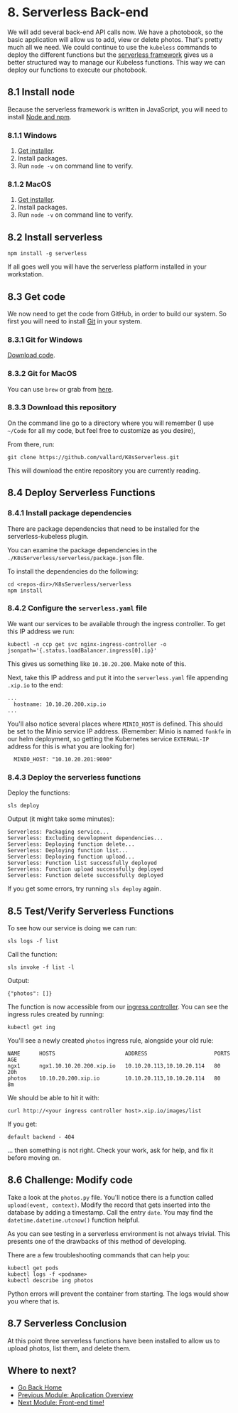 # 8. Serverless Back-end

We will add several back-end API calls now.  We have a photobook, so the basic application will allow us to add, view or delete photos.  That's pretty much all we need.  We could continue to use the `kubeless` commands to deploy the different functions but the [serverless framework](https://serverless.com) gives us a better structured way to manage our Kubeless functions. This way we can deploy our functions to execute our photobook.

## 8.1 Install node

Because the serverless framework is written in JavaScript, you will need to install [Node and npm](https://www.npmjs.com/get-npm).  

### 8.1.1 Windows

1. [Get installer](https://nodejs.org/en/download/).
2. Install packages.
3. Run `node -v` on command line to verify.

### 8.1.2 MacOS

1. [Get installer](https://nodejs.org/en/download/).
2. Install packages.
3. Run `node -v` on command line to verify.

## 8.2 Install serverless

```
npm install -g serverless
```

If all goes well you will have the serverless platform installed in your workstation.  

## 8.3 Get code

We now need to get the code from GitHub, in order to build our system.  So first you will need to install [Git](https://git-scm.com/) in your system.

### 8.3.1 Git for Windows

[Download code](https://git-scm.com/download/win).

### 8.3.2 Git for MacOS

You can use `brew` or grab from [here](https://git-scm.com/downloads).

### 8.3.3 Download this repository

On the command line go to a directory where you will remember (I use `~/Code` for all my code, but feel free to customize as you desire),

From there, run:

```
git clone https://github.com/vallard/K8sServerless.git
```

This will download the entire repository you are currently reading.  

## 8.4 Deploy Serverless Functions

### 8.4.1 Install package dependencies

There are package dependencies that need to be installed for the serverless-kubeless plugin.  

You can examine the package dependencies in the `./K8sServerless/serverless/package.json` file.  

To install the dependencies do the following:

```
cd <repos-dir>/K8sServerless/serverless
npm install
```

### 8.4.2 Configure the `serverless.yaml` file

We want our services to be available through the ingress controller.  To get this IP address we run:

```
kubectl -n ccp get svc nginx-ingress-controller -o jsonpath='{.status.loadBalancer.ingress[0].ip}'
```
This gives us something like `10.10.20.200`.  Make note of this.  

Next, take this IP address and put it into the `serverless.yaml` file appending `.xip.io` to the end:

```
...
  hostname: 10.10.20.200.xip.io
...
```

You'll also notice several places where `MINIO_HOST` is defined.  This should be set to the Minio service IP address.  (Remember: Minio is named `fonkfe` in our helm deployment, so getting the Kubernetes service `EXTERNAL-IP` address for this is what you are looking for)

```
  MINIO_HOST: "10.10.20.201:9000"
```

### 8.4.3 Deploy the serverless functions

Deploy the functions:

```
sls deploy
```

Output (it might take some minutes):

```
Serverless: Packaging service...
Serverless: Excluding development dependencies...
Serverless: Deploying function delete...
Serverless: Deploying function list...
Serverless: Deploying function upload...
Serverless: Function list successfully deployed
Serverless: Function upload successfully deployed
Serverless: Function delete successfully deployed
```

If you get some errors, try running `sls deploy` again.

## 8.5 Test/Verify Serverless Functions

To see how our service is doing we can run:

```
sls logs -f list
```

Call the function:

```
sls invoke -f list -l
```

Output:

```
{"photos": []}
```

The function is now accessible from our [ingress controller](https://kubernetes.io/docs/concepts/services-networking/ingress/).  You can see the ingress rules created by running:

```
kubectl get ing
```

You'll see a newly created `photos` ingress rule, alongside your old rule:

```
NAME      HOSTS                      ADDRESS                     PORTS     AGE
ngx1      ngx1.10.10.20.200.xip.io   10.10.20.113,10.10.20.114   80        20h
photos    10.10.20.200.xip.io        10.10.20.113,10.10.20.114   80        8m
```

We should be able to hit it with:

```
curl http://<your ingress controller host>.xip.io/images/list
```

If you get:

```
default backend - 404
```

... then something is not right.  Check your work, ask for help, and fix it before moving on.  

## 8.6 Challenge: Modify code

Take a look at the `photos.py` file.  You'll notice there is a function called `upload(event, context)`.  Modify the record that gets inserted into the database by adding a timestamp.  Call the entry `date`.  You may find the `datetime.datetime.utcnow()` function helpful.

As you can see testing in a serverless environment is not always trivial.  This presents one of the drawbacks of this method of developing.

There are a few troubleshooting commands that can help you:

```
kubectl get pods
kubectl logs -f <podname>
kubectl describe ing photos
```

Python errors will prevent the container from starting.  The logs would show you where that is.


## 8.7 Serverless Conclusion

At this point three serverless functions have been installed to allow us to upload photos, list them, and delete them.

## Where to next?

* [Go Back Home](../README.md)
* [Previous Module: Application Overview](../photos/OVERVIEW.md)
* [Next Module: Front-end time!](../photos/README.md)
